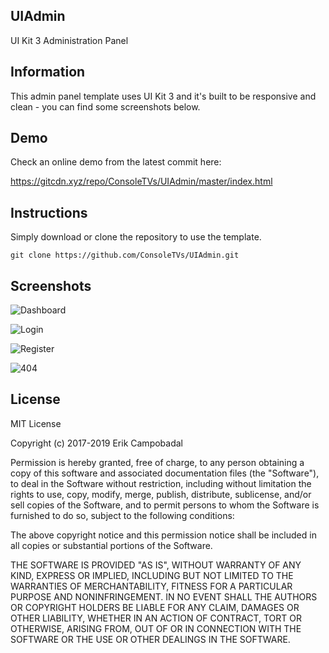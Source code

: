## UIAdmin

UI Kit 3 Administration Panel

## Information

This admin panel template uses UI Kit 3 and it's built to be responsive and clean - you can find some screenshots below.

## Demo

Check an online demo from the latest commit here:

https://gitcdn.xyz/repo/ConsoleTVs/UIAdmin/master/index.html

## Instructions

Simply download or clone the repository to use the template.

```
git clone https://github.com/ConsoleTVs/UIAdmin.git
```

## Screenshots

![Dashboard](https://i.gyazo.com/0603edf933bd5a3fb58c9e6d147381b2.png)

![Login](https://i.gyazo.com/bd676511fe83495e949d3763b3488a12.png)

![Register](https://i.gyazo.com/cc9e1fd814abaab31cddd68b6f56a97d.png)

![404](https://i.gyazo.com/c6b4f3538092ec752855a80f1f47ecfb.png)

## License

MIT License

Copyright (c) 2017-2019 Erik Campobadal

Permission is hereby granted, free of charge, to any person obtaining a copy
of this software and associated documentation files (the "Software"), to deal
in the Software without restriction, including without limitation the rights
to use, copy, modify, merge, publish, distribute, sublicense, and/or sell
copies of the Software, and to permit persons to whom the Software is
furnished to do so, subject to the following conditions:

The above copyright notice and this permission notice shall be included in all
copies or substantial portions of the Software.

THE SOFTWARE IS PROVIDED "AS IS", WITHOUT WARRANTY OF ANY KIND, EXPRESS OR
IMPLIED, INCLUDING BUT NOT LIMITED TO THE WARRANTIES OF MERCHANTABILITY,
FITNESS FOR A PARTICULAR PURPOSE AND NONINFRINGEMENT. IN NO EVENT SHALL THE
AUTHORS OR COPYRIGHT HOLDERS BE LIABLE FOR ANY CLAIM, DAMAGES OR OTHER
LIABILITY, WHETHER IN AN ACTION OF CONTRACT, TORT OR OTHERWISE, ARISING FROM,
OUT OF OR IN CONNECTION WITH THE SOFTWARE OR THE USE OR OTHER DEALINGS IN THE
SOFTWARE.
